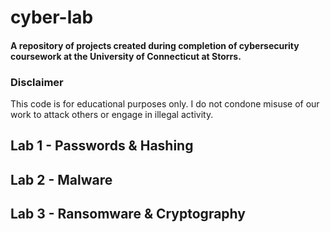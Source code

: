 # cyber-lab
#### A repository of projects created during completion of cybersecurity coursework at the University of Connecticut at Storrs.

### Disclaimer
This code is for educational purposes only. I do not condone misuse of our work to attack others or engage in illegal activity. 

## Lab 1 - Passwords & Hashing

## Lab 2 - Malware

## Lab 3 - Ransomware & Cryptography


